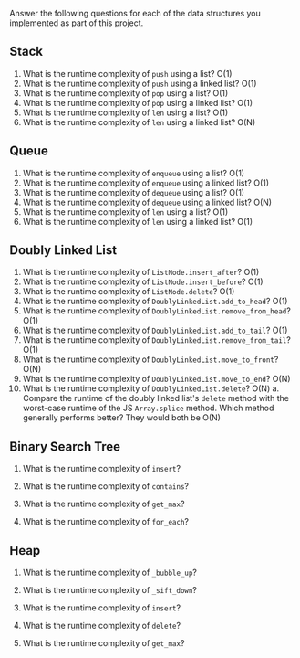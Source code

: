 Answer the following questions for each of the data structures you implemented as part of this project.

## Stack

1. What is the runtime complexity of `push` using a list?
O(1)
2. What is the runtime complexity of `push` using a linked list?
O(1)
3. What is the runtime complexity of `pop` using a list?
O(1)
4. What is the runtime complexity of `pop` using a linked list?
O(1)
5. What is the runtime complexity of `len` using a list?
O(1)
6. What is the runtime complexity of `len` using a linked list?
O(N)

## Queue

1. What is the runtime complexity of `enqueue` using a list?
O(1)
2. What is the runtime complexity of `enqueue` using a linked list?
O(1)
3. What is the runtime complexity of `dequeue` using a list?
O(1) 
4. What is the runtime complexity of `dequeue` using a linked list?
O(N)
5. What is the runtime complexity of `len` using a list?
O(1) 
6. What is the runtime complexity of `len` using a linked list?
O(1) 
## Doubly Linked List

1. What is the runtime complexity of `ListNode.insert_after`?
O(1)
2. What is the runtime complexity of `ListNode.insert_before`?
O(1)
3. What is the runtime complexity of `ListNode.delete`?
O(1)
4. What is the runtime complexity of `DoublyLinkedList.add_to_head`?
O(1)
5. What is the runtime complexity of `DoublyLinkedList.remove_from_head`?
O(1)
6. What is the runtime complexity of `DoublyLinkedList.add_to_tail`?
O(1)
7. What is the runtime complexity of `DoublyLinkedList.remove_from_tail`?
O(1)
8. What is the runtime complexity of `DoublyLinkedList.move_to_front`?
O(N)
9. What is the runtime complexity of `DoublyLinkedList.move_to_end`?
O(N)
10. What is the runtime complexity of `DoublyLinkedList.delete`?
O(N)
    a. Compare the runtime of the doubly linked list's `delete` method with the worst-case runtime of the JS `Array.splice` method. Which method generally performs better?
    They would both be O(N)
## Binary Search Tree

1. What is the runtime complexity of `insert`? 

2. What is the runtime complexity of `contains`?

3. What is the runtime complexity of `get_max`? 

4. What is the runtime complexity of `for_each`?
    
## Heap

1. What is the runtime complexity of `_bubble_up`?

2. What is the runtime complexity of `_sift_down`?

3. What is the runtime complexity of `insert`?

4. What is the runtime complexity of `delete`?

5. What is the runtime complexity of `get_max`?
